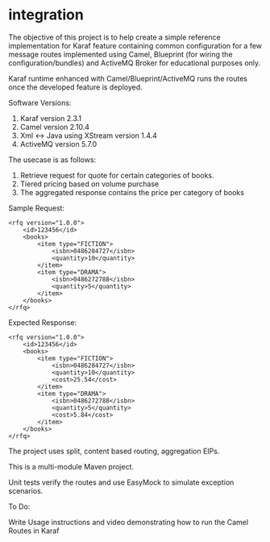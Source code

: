 integration
===========

The objective of this project is to help create a simple reference implementation for Karaf feature containing common configuration for a few message routes implemented using Camel, Blueprint (for wiring the configuration/bundles) and ActiveMQ Broker for educational purposes only. 

Karaf runtime enhanced with Camel/Blueprint/ActiveMQ runs the routes once the developed feature is deployed. 

Software Versions:


1. Karaf version 2.3.1
2. Camel version 2.10.4
3. Xml <-> Java using XStream version 1.4.4
4. ActiveMQ version 5.7.0

The usecase is as follows:

1. Retrieve request for quote for certain categories of books.
2. Tiered pricing based on volume purchase
3. The aggregated response contains the price per category of books

Sample Request:
```
<rfq version="1.0.0">
	<id>123456</id>
	<books>
		<item type="FICTION">
			<isbn>0486284727</isbn>
			<quantity>10</quantity>
		</item>
		<item type="DRAMA">
			<isbn>0486272788</isbn>
			<quantity>5</quantity>
		</item>
	</books>
</rfq>

```

Expected Response:

```
<rfq version="1.0.0">
	<id>123456</id>
	<books>
		<item type="FICTION">
			<isbn>0486284727</isbn>
			<quantity>10</quantity>
			<cost>25.54</cost>
		</item>
		<item type="DRAMA">
			<isbn>0486272788</isbn>
			<quantity>5</quantity>
			<cost>5.84</cost>
		</item>
	</books>
</rfq>
```
The project uses split, content based routing, aggregation EIPs.

This is a multi-module Maven project. 

Unit tests verify the routes and use EasyMock to simulate exception scenarios. 

To Do:

Write Usage instructions and video demonstrating how to run the Camel Routes in Karaf 
